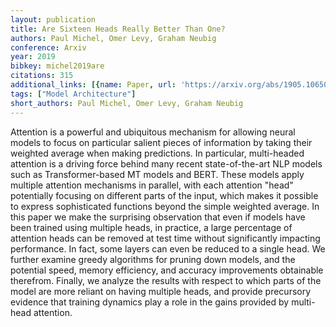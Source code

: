 ```yaml
---
layout: publication
title: Are Sixteen Heads Really Better Than One?
authors: Paul Michel, Omer Levy, Graham Neubig
conference: Arxiv
year: 2019
bibkey: michel2019are
citations: 315
additional_links: [{name: Paper, url: 'https://arxiv.org/abs/1905.10650'}]
tags: ["Model Architecture"]
short_authors: Paul Michel, Omer Levy, Graham Neubig
---
```

Attention is a powerful and ubiquitous mechanism for allowing neural models
to focus on particular salient pieces of information by taking their weighted
average when making predictions. In particular, multi-headed attention is a
driving force behind many recent state-of-the-art NLP models such as
Transformer-based MT models and BERT. These models apply multiple attention
mechanisms in parallel, with each attention "head" potentially focusing on
different parts of the input, which makes it possible to express sophisticated
functions beyond the simple weighted average. In this paper we make the
surprising observation that even if models have been trained using multiple
heads, in practice, a large percentage of attention heads can be removed at
test time without significantly impacting performance. In fact, some layers can
even be reduced to a single head. We further examine greedy algorithms for
pruning down models, and the potential speed, memory efficiency, and accuracy
improvements obtainable therefrom. Finally, we analyze the results with respect
to which parts of the model are more reliant on having multiple heads, and
provide precursory evidence that training dynamics play a role in the gains
provided by multi-head attention.